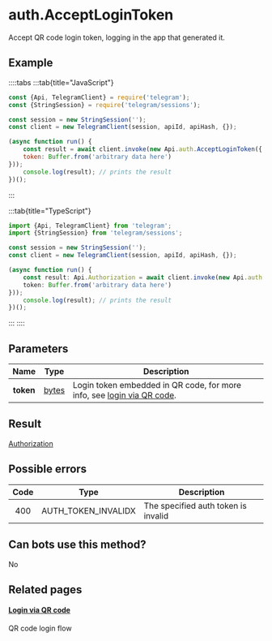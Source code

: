 # auth.AcceptLoginToken

Accept QR code login token, logging in the app that generated it.



## Example

::::tabs
:::tab{title="JavaScript"}
```js
const {Api, TelegramClient} = require('telegram');
const {StringSession} = require('telegram/sessions');

const session = new StringSession('');
const client = new TelegramClient(session, apiId, apiHash, {});

(async function run() {
    const result = await client.invoke(new Api.auth.AcceptLoginToken({
    token: Buffer.from('arbitrary data here')
}));
    console.log(result); // prints the result
})();
```
:::

:::tab{title="TypeScript"}
```ts
import {Api, TelegramClient} from 'telegram';
import {StringSession} from 'telegram/sessions';

const session = new StringSession('');
const client = new TelegramClient(session, apiId, apiHash, {});

(async function run() {
    const result: Api.Authorization = await client.invoke(new Api.auth.AcceptLoginToken({
    token: Buffer.from('arbitrary data here')
}));
    console.log(result); // prints the result
})();
```
:::
::::



## Parameters

| Name | Type | Description |
| :--: | ---- | ----------- |
| **token** | [bytes](https://core.telegram.org/type/bytes) | Login token embedded in QR code, for more info, see [login via QR code](https://core.telegram.org/api/qr-login). 


## Result

[Authorization](https://core.telegram.org/type/Authorization)



## Possible errors

| Code | Type | Description |
| :--: | ---- | ----------- |
| 400 | AUTH\_TOKEN\_INVALIDX | The specified auth token is invalid 


## Can bots use this method?

No

## Related pages

#### [Login via QR code](https://core.telegram.org/api/qr-login)

QR code login flow





